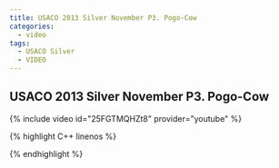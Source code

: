 ```yaml
---
title: USACO 2013 Silver November P3. Pogo-Cow
categories:
  - video
tags:
  - USACO Silver
  - VIDEO 
---
```

  
## USACO 2013 Silver November P3. Pogo-Cow  
  
{% include video id="25FGTMQHZt8" provider="youtube" %}
  
  
{% highlight C++ linenos %}
  
{% endhighlight %}  

